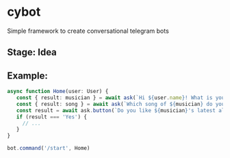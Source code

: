 # cybot
Simple framework to create conversational telegram bots

## Stage: Idea

## Example:
```ts
async function Home(user: User) {
   const { result: musician } = await ask(`Hi ${user.name}! What is your favorite musician?`)
   const { result: song } = await ask(`Which song of ${musician} do you like most?`)
   const result = await ask.button(`Do you like ${musician}'s latest album?`, ['Yes', 'No'])
   if (result === 'Yes') {
     // ...
   }
}

bot.command('/start', Home)
```
